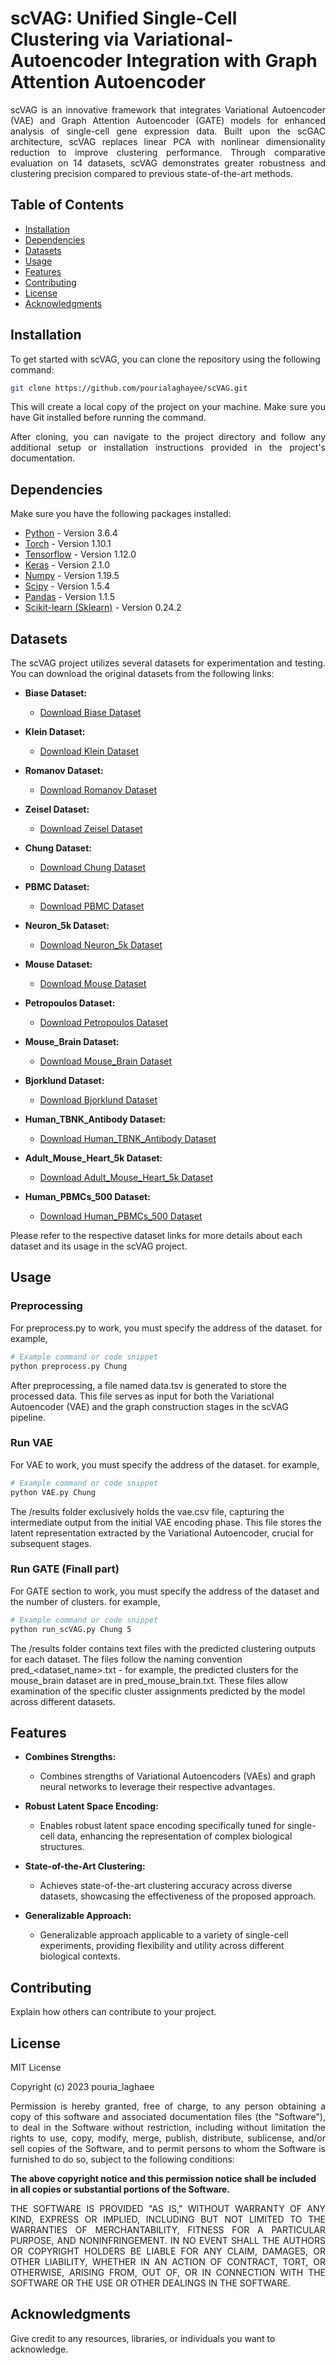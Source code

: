 # scVAG: Unified Single-Cell Clustering via Variational-Autoencoder Integration with Graph Attention Autoencoder

<p style="text-align: justify;">
scVAG is an innovative framework that integrates Variational Autoencoder (VAE) and Graph Attention Autoencoder (GATE) models for enhanced analysis of single-cell gene expression data. Built upon the scGAC architecture, scVAG replaces linear PCA with nonlinear dimensionality reduction to improve clustering performance. Through comparative evaluation on 14 datasets, scVAG demonstrates greater robustness and clustering precision compared to previous state-of-the-art methods. 
</p>

## Table of Contents
- [Installation](#installation)
- [Dependencies](#dependencies)
- [Datasets](#datasets)
- [Usage](#usage)
- [Features](#features)
- [Contributing](#contributing)
- [License](#license)
- [Acknowledgments](#acknowledgments)

## Installation

To get started with scVAG, you can clone the repository using the following command:

```bash
git clone https://github.com/pourialaghayee/scVAG.git
```
<p style="text-align: justify;">
This will create a local copy of the project on your machine. Make sure you have Git installed before running the command.
</p>

<p style="text-align: justify;">
After cloning, you can navigate to the project directory and follow any additional setup or installation instructions provided in the project's documentation.
</p>

## Dependencies

Make sure you have the following packages installed:

- [Python](https://www.python.org/) - Version 3.6.4
- [Torch](https://pytorch.org/) - Version 1.10.1
- [Tensorflow](https://www.tensorflow.org/) - Version 1.12.0
- [Keras](https://keras.io/) - Version 2.1.0
- [Numpy](https://numpy.org/) - Version 1.19.5
- [Scipy](https://www.scipy.org/) - Version 1.5.4
- [Pandas](https://pandas.pydata.org/) - Version 1.1.5
- [Scikit-learn (Sklearn)](https://scikit-learn.org/) - Version 0.24.2

## Datasets
<p style="text-align: justify;">
The scVAG project utilizes several datasets for experimentation and testing. You can download the original datasets from the following links:
</p>

- **Biase Dataset:**
  - [Download Biase Dataset](https://www.ncbi.nlm.nih.gov/geo/query/acc.cgi?acc=GSE57249)

- **Klein Dataset:**
  - [Download Klein Dataset](https://www.ncbi.nlm.nih.gov/geo/query/acc.cgi?acc=GSE65525)

- **Romanov Dataset:**
  - [Download Romanov Dataset](https://www.ncbi.nlm.nih.gov/geo/query/acc.cgi?acc=GSE74672)

- **Zeisel Dataset:**
  - [Download Zeisel Dataset](https://www.ncbi.nlm.nih.gov/geo/query/acc.cgi?acc=GSE60361)

- **Chung Dataset:**
  - [Download Chung Dataset](https://www.ncbi.nlm.nih.gov/geo/query/acc.cgi?acc=GSE75688)

- **PBMC Dataset:**
  - [Download PBMC Dataset](https://support.10xgenomics.com/single-cell-gene-expression/datasets/2.1.0/pbmc4k)

- **Neuron_5k Dataset:**
  - [Download Neuron_5k Dataset](https://cf.10xgenomics.com/samples/cell-exp/6.0.0/SC3_v3_NextGem_DI_Neurons_5K_SC3_v3_NextGem_DI_Neurons_5K/SC3_v3_NextGem_DI_Neurons_5K_SC3_v3_NextGem_DI_Neurons_5K_web_summary.html)

- **Mouse Dataset:**
  - [Download Mouse Dataset](https://figshare.com/s/865e694ad06d5857db4b)

- **Petropoulos Dataset:**
  - [Download Petropoulos Dataset](https://www.ebi.ac.uk/biostudies/arrayexpress/studies/E-MTAB-3929)

- **Mouse_Brain Dataset:**
  - [Download Mouse_Brain Dataset](https://www.10xgenomics.com/resources/datasets/mouse-tissue-microarray-in-3x3-layout-with-2-mm-edge-to-edge-spacing-ffpe-2-standard)

- **Bjorklund Dataset:**
  - [Download Bjorklund Dataset](https://www.ncbi.nlm.nih.gov/geo/query/acc.cgi?acc=GSE70580)

- **Human_TBNK_Antibody Dataset:**
  - [Download Human_TBNK_Antibody Dataset](https://www.10xgenomics.com/resources/datasets/1-k-human-pbm-cs-with-total-seq-b-human-tbnk-antibody-cocktail-3-lt-v-3-1-3-1-low-6-0-0)

- **Adult_Mouse_Heart_5k Dataset:**
  - [Download Adult_Mouse_Heart_5k Dataset](https://www.10xgenomics.com/resources/datasets/5k-adult-mouse-heart-nuclei-isolated-with-chromium-nuclei-isolation-kit-3-1-standard)

- **Human_PBMCs_500 Dataset:**
  - [Download Human_PBMCs_500 Dataset](https://www.10xgenomics.com/resources/datasets/500-human-pbm-cs-3-lt-v-3-1-chromium-x-3-1-low-6-1-0)

Please refer to the respective dataset links for more details about each dataset and its usage in the scVAG project.

## Usage

### Preprocessing

For preprocess.py to work, you must specify the address of the dataset. for example,

```bash
# Example command or code snippet
python preprocess.py Chung
```
After preprocessing, a file named data.tsv is generated to store the processed data. This file serves as input for both the Variational Autoencoder (VAE) and the graph construction stages in the scVAG pipeline.

### Run VAE

For VAE to work, you must specify the address of the dataset. for example,

```bash
# Example command or code snippet
python VAE.py Chung
```
The /results folder exclusively holds the vae.csv file, capturing the intermediate output from the initial VAE encoding phase. This file stores the latent representation extracted by the Variational Autoencoder, crucial for subsequent stages.

### Run GATE (Finall part)

For GATE section to work, you must specify the address of the dataset and the number of clusters. for example,

```bash
# Example command or code snippet
python run_scVAG.py Chung 5
```
The /results folder contains text files with the predicted clustering outputs for each dataset. The files follow the naming convention pred_<dataset_name>.txt - for example, the predicted clusters for the mouse_brain dataset are in pred_mouse_brain.txt. These files allow examination of the specific cluster assignments predicted by the model across different datasets.


## Features

- **Combines Strengths:**
  - Combines strengths of Variational Autoencoders (VAEs) and graph neural networks to leverage their respective advantages.

- **Robust Latent Space Encoding:**
  - Enables robust latent space encoding specifically tuned for single-cell data, enhancing the representation of complex biological structures.

- **State-of-the-Art Clustering:**
  - Achieves state-of-the-art clustering accuracy across diverse datasets, showcasing the effectiveness of the proposed approach.

- **Generalizable Approach:**
  - Generalizable approach applicable to a variety of single-cell experiments, providing flexibility and utility across different biological contexts.


## Contributing
Explain how others can contribute to your project.

## License

MIT License

Copyright (c) 2023 pouria_laghaee
<p style="text-align: justify;">
Permission is hereby granted, free of charge, to any person obtaining a copy
of this software and associated documentation files (the "Software"), to deal
in the Software without restriction, including without limitation the rights
to use, copy, modify, merge, publish, distribute, sublicense, and/or sell
copies of the Software, and to permit persons to whom the Software is
furnished to do so, subject to the following conditions:
<p>

**The above copyright notice and this permission notice shall be included in all
copies or substantial portions of the Software.**
<p style="text-align: justify;">
THE SOFTWARE IS PROVIDED "AS IS," WITHOUT WARRANTY OF ANY KIND, EXPRESS OR
IMPLIED, INCLUDING BUT NOT LIMITED TO THE WARRANTIES OF MERCHANTABILITY,
FITNESS FOR A PARTICULAR PURPOSE, AND NONINFRINGEMENT. IN NO EVENT SHALL THE
AUTHORS OR COPYRIGHT HOLDERS BE LIABLE FOR ANY CLAIM, DAMAGES, OR OTHER
LIABILITY, WHETHER IN AN ACTION OF CONTRACT, TORT, OR OTHERWISE, ARISING FROM,
OUT OF, OR IN CONNECTION WITH THE SOFTWARE OR THE USE OR OTHER DEALINGS IN THE
SOFTWARE.
<p>


## Acknowledgments
Give credit to any resources, libraries, or individuals you want to acknowledge.

